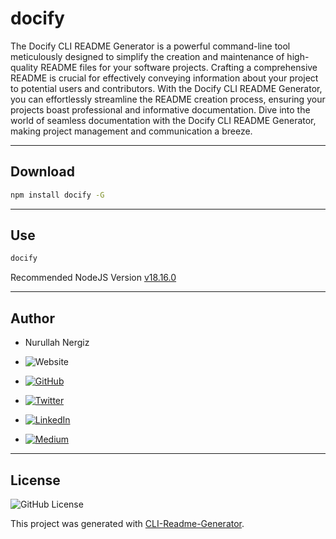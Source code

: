 # docify

The Docify CLI README Generator is a powerful command-line tool meticulously designed to simplify the creation and maintenance of high-quality README files for your software projects. Crafting a comprehensive README is crucial for effectively conveying information about your project to potential users and contributors. With the Docify CLI README Generator, you can effortlessly streamline the README creation process, ensuring your projects boast professional and informative documentation. Dive into the world of seamless documentation with the Docify CLI README Generator, making project management and communication a breeze.

---

## Download

```bash
npm install docify -G
```

---

## Use

```bash
docify
```

Recommended NodeJS Version [v18.16.0](https://nodejs.org/dist/v18.16.0)



---

## Author

 - Nurullah Nergiz

- ![Website](https://img.shields.io/website?url=https://nurullahnergiz.com/&up_message=visit&up_color=%23fff&link=https://nurullahnergiz.com/)

- [![GitHub](https://img.shields.io/badge/GitHub-000000?style=for-the-badge&logo=github&logoColor=white)](https://www.github.com/Nurullah-Nergiz)

- [![Twitter](https://img.shields.io/badge/Twitter-%231DA1F2.svg?logo=Twitter&logoColor=white)](https://twitter.com/nurullahNergiz_)

- [![LinkedIn](https://img.shields.io/badge/LinkedIn-%230077B5.svg?logo=linkedin&logoColor=white)](https://linkedin.com/in/nurullah-nergiz)

- [![Medium](https://img.shields.io/badge/Medium-12100E?logo=medium&logoColor=white)](https://medium.com/@nurullahnergiz)


---

## License

![GitHub License](https://img.shields.io/github/license/Nurullah-Nergiz/docify?style=social&logo=github&label=License)

This project was generated with [CLI-Readme-Generator](https://www.npmjs.com/package/cli-readme-generator).